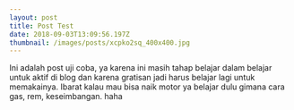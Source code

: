 ```yaml
---
layout: post
title: Post Test
date: 2018-09-03T13:09:56.197Z
thumbnail: /images/posts/xcpko2sq_400x400.jpg
---
```

Ini adalah post uji coba, ya karena ini masih tahap belajar dalam belajar untuk aktif di blog dan karena gratisan jadi harus belajar lagi untuk memakainya. Ibarat kalau mau bisa naik motor ya belajar dulu gimana cara gas, rem, keseimbangan. haha
